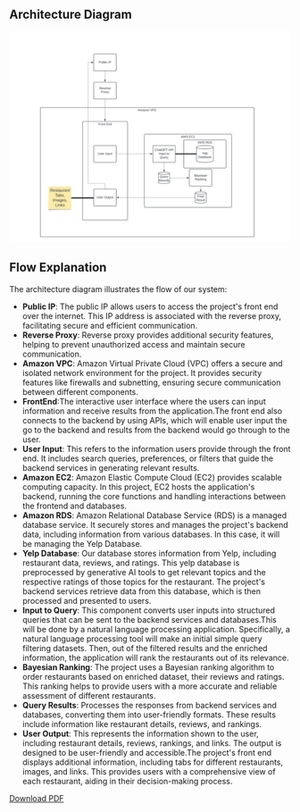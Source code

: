 ## Architecture Diagram

![Architecture Diagram](MunchArchitectureDiagram.jpg)

## Flow Explanation

The architecture diagram illustrates the flow of our system:

- **Public IP**: The public IP allows users to access the project's front end over the internet. This IP address is associated with the reverse proxy, facilitating secure and efficient communication.
- **Reverse Proxy**: Reverse proxy provides additional security features, helping to prevent unauthorized access and maintain secure communication.
- **Amazon VPC**: Amazon Virtual Private Cloud (VPC) offers a secure and isolated network environment for the project. It provides security features like firewalls and subnetting, ensuring secure communication between different components.
- **FrontEnd**:The interactive user interface where the users can input information and receive results from the application.The front end also connects to the backend by using APIs, which will enable user input the go to the backend and results from the backend would go through to the user.
- **User Input**: This refers to the information users provide through the front end. It includes search queries, preferences, or filters that guide the backend services in generating relevant results.
- **Amazon EC2**: Amazon Elastic Compute Cloud (EC2) provides scalable computing capacity. In this project, EC2 hosts the application's backend, running the core functions and handling interactions between the frontend and databases.
- **Amazon RDS**: Amazon Relational Database Service (RDS) is a managed database service. It securely stores and manages the project's backend data, including information from various databases. In this case, it will be managing the Yelp Database.
- **Yelp Database**: Our database stores information from Yelp, including restaurant data, reviews, and ratings. This yelp database is preprocessed by generative AI tools to get relevant topics and the respective ratings of those topics for the restaurant. The project's backend services retrieve data from this database, which is then processed and presented to users.
- **Input to Query**: This component converts user inputs into structured queries that can be sent to the backend services and databases.This will be done by a natural language processing application. Specifically, a natural language processing tool will make an initial simple query filtering datasets. Then, out of the filtered results and the enriched information, the application will rank the restaurants out of its relevance.
- **Bayesian Ranking**: The project uses a Bayesian ranking algorithm to order restaurants based on enriched dataset, their reviews and ratings. This ranking helps to provide users with a more accurate and reliable assessment of different restaurants.
- **Query Results**: Processes the responses from backend services and databases, converting them into user-friendly formats. These results include information like restaurant details, reviews, and rankings.
- **User Output**: This represents the information shown to the user, including restaurant details, reviews, rankings, and links. The output is designed to be user-friendly and accessible.The project's front end displays additional information, including tabs for different restaurants, images, and links. This provides users with a comprehensive view of each restaurant, aiding in their decision-making process.

[Download PDF](MunchArchitectureDiagram.pdf)
